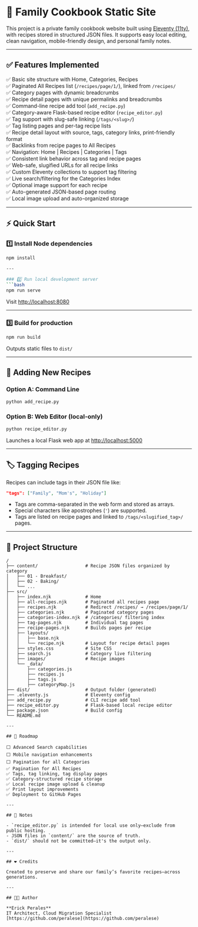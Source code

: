 # 📖 Family Cookbook Static Site

This project is a private family cookbook website built using [Eleventy (11ty)](https://www.11ty.dev/), with recipes stored in structured JSON files. It supports easy local editing, clean navigation, mobile-friendly design, and personal family notes.

---

## ✅ Features Implemented

✅ Basic site structure with Home, Categories, Recipes  
✅ Paginated All Recipes list (`/recipes/page/1/`), linked from `/recipes/`  
✅ Category pages with dynamic breadcrumbs  
✅ Recipe detail pages with unique permalinks and breadcrumbs  
✅ Command-line recipe add tool (`add_recipe.py`)  
✅ Category-aware Flask-based recipe editor (`recipe_editor.py`)  
✅ Tag support with slug-safe linking (`/tags/<slug>/`)  
✅ Tag listing pages and per-tag recipe lists  
✅ Recipe detail layout with source, tags, category links, print-friendly format  
✅ Backlinks from recipe pages to All Recipes  
✅ Navigation: Home | Recipes | Categories | Tags  
✅ Consistent link behavior across tag and recipe pages  
✅ Web-safe, slugified URLs for all recipe links  
✅ Custom Eleventy collections to support tag filtering  
✅ Live search/filtering for the Categories Index  
✅ Optional image support for each recipe  
✅ Auto-generated JSON-based page routing  
✅ Local image upload and auto-organized storage

---

## ⚡ Quick Start

### 1️⃣ Install Node dependencies
```bash
npm install

---

### 2️⃣ Run local development server
```bash
npm run serve
```
Visit [http://localhost:8080](http://localhost:8080)

---

### 3️⃣ Build for production
```bash
npm run build
```
Outputs static files to `dist/`

---

## 🥣 Adding New Recipes

### Option A: Command Line
```bash
python add_recipe.py
```

### Option B: Web Editor (local-only)
```bash
python recipe_editor.py
```
Launches a local Flask web app at [http://localhost:5000](http://localhost:5000)

---

## 🏷️ Tagging Recipes

Recipes can include tags in their JSON file like:

```json
"tags": ["Family", "Mom's", "Holiday"]
```

- Tags are comma-separated in the web form and stored as arrays.
- Special characters like apostrophes (`'`) are supported.
- Tags are listed on recipe pages and linked to `/tags/<slugified_tag>/` pages.

---

## 📂 Project Structure

```
/
├── content/                  # Recipe JSON files organized by category
│   ├── 01 - Breakfast/
│   ├── 02 - Baking/
│   └── ...
├── src/
│   ├── index.njk             # Home
│   ├── all-recipes.njk       # Paginated all recipes page
│   ├── recipes.njk           # Redirect /recipes/ → /recipes/page/1/
│   ├── categories.njk        # Paginated category pages
│   ├── categories-index.njk  # /categories/ filtering index
│   ├── tag-pages.njk         # Individual tag pages
│   ├── recipe-pages.njk      # Builds pages per recipe
│   ├── layouts/
│   │   ├── base.njk
│   │   └── recipe.njk        # Layout for recipe detail pages
│   ├── styles.css            # Site CSS
│   ├── search.js             # Category live filtering
│   ├── images/               # Recipe images
│   └── _data/
│       ├── categories.js
│       ├── recipes.js
│       ├── tags.js
│       ├── categoryMap.js
├── dist/                     # Output folder (generated)
├── .eleventy.js              # Eleventy config
├── add_recipe.py             # CLI recipe add tool
├── recipe_editor.py          # Flask-based local recipe editor
├── package.json              # Build config
└── README.md

---

## 🚧 Roadmap

⬜ Advanced Search capabilities
⬜ Mobile navigation enhancements
⬜ Pagination for all Categories
✅ Pagination for All Recipes
✅ Tags, tag linking, tag display pages
✅ Category-structured recipe storage
✅ Local recipe image upload & cleanup
✅ Print layout improvements
✅ Deployment to GitHub Pages

---

## 📌 Notes

- `recipe_editor.py` is intended for local use only—exclude from public hosting.
- JSON files in `content/` are the source of truth.
- `dist/` should not be committed—it's the output only.

---

## ❤️ Credits

Created to preserve and share our family’s favorite recipes—across generations.

---

## 👨‍💻 Author

**Erick Perales**  
IT Architect, Cloud Migration Specialist  
[https://github.com/peralese](https://github.com/peralese)




